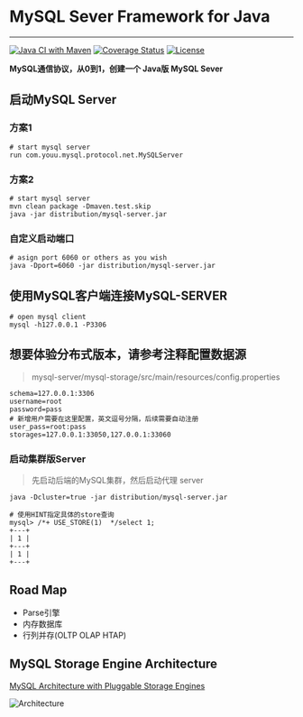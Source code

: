 # MySQL Sever Framework for Java
--------
[![Java CI with Maven](https://github.com/YouUWd/mysql-server/actions/workflows/maven.yml/badge.svg)](https://github.com/YouUWd/mysql-server/actions/workflows/maven.yml)
[![Coverage Status](https://coveralls.io/repos/github/YouUWd/mysql-server/badge.svg?branch=master&service=github)](https://coveralls.io/github/YouUWd/mysql-server?branch=master)
[![License](http://img.shields.io/:license-apache-brightgreen.svg)](http://www.apache.org/licenses/LICENSE-2.0.html)

**MySQL通信协议，从0到1，创建一个 Java版 MySQL Sever**

## 启动MySQL Server

### 方案1
```shell
# start mysql server
run com.youu.mysql.protocol.net.MySQLServer
```
### 方案2
```shell
# start mysql server
mvn clean package -Dmaven.test.skip
java -jar distribution/mysql-server.jar
```
### 自定义启动端口
```
# asign port 6060 or others as you wish
java -Dport=6060 -jar distribution/mysql-server.jar
```

## 使用MySQL客户端连接MySQL-SERVER
```
# open mysql client
mysql -h127.0.0.1 -P3306
```

## 想要体验分布式版本，请参考注释配置数据源
> mysql-server/mysql-storage/src/main/resources/config.properties 
```
schema=127.0.0.1:3306
username=root
password=pass
# 新增用户需要在这里配置，英文逗号分隔，后续需要自动注册
user_pass=root:pass
storages=127.0.0.1:33050,127.0.0.1:33060
```
### 启动集群版Server
> 先启动后端的MySQL集群，然后启动代理 server

```
java -Dcluster=true -jar distribution/mysql-server.jar
```
```
# 使用HINT指定具体的store查询
mysql> /*+ USE_STORE(1)  */select 1;
+---+
| 1 |
+---+
| 1 |
+---+
```

## Road Map
- Parse引擎
- 内存数据库
- 行列并存(OLTP OLAP HTAP)

## MySQL Storage Engine Architecture
[MySQL Architecture with Pluggable Storage Engines](https://dev.mysql.com/doc/refman/8.0/en/pluggable-storage-overview.html)

![Architecture](https://dev.mysql.com/doc/refman/8.0/en/images/mysql-architecture.png)
